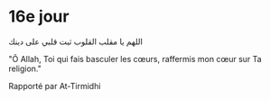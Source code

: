 # 16e jour

اللهم يا مقلب القلوب ثبت قلبي على دينك

"Ô Allah, Toi qui fais basculer les cœurs, raffermis mon cœur sur Ta religion."

Rapporté par At-Tirmidhi